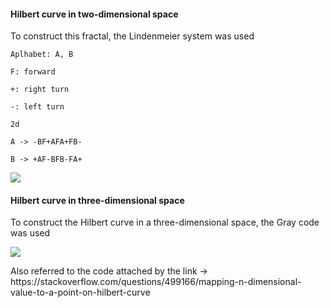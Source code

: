 <p><h4>Hilbert curve in two-dimensional space</h4></p>
<p>To construct this fractal, the Lindenmeier system was used</p>
<p><code>Aplhabet: A, B</code></p>
<p><code>F: forward</code></p>
<p><code>+: right turn</code></p>
<p><code>-: left turn</code></p>
<p><code>2d</code></p>
<p><code>A -> -BF+AFA+FB-</code></p>
<p><code>B -> +AF-BFB-FA+</code></p>
<img src="https://github.com/Kizhonorium/home-work-2/blob/main/image/hilbert_2d.PNG"/>
<p><h4>Hilbert curve in three-dimensional space</h4></p>
<p>To construct the Hilbert curve in a three-dimensional space, the Gray code was used</p>
<img src="https://github.com/Kizhonorium/home-work-2/blob/main/image/hilbert_3d.PNG"/>
<p>Also referred to the code attached by the link -> https://stackoverflow.com/questions/499166/mapping-n-dimensional-value-to-a-point-on-hilbert-curve</p>
